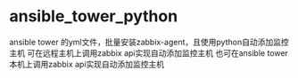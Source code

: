 # ansible_tower_python
  ansible tower 的yml文件，批量安装zabbix-agent，且使用python自动添加监控主机
  可在远程主机上调用zabbix api实现自动添加监控主机
  也可在ansible tower本机上调用zabbix api实现自动添加监控主机
